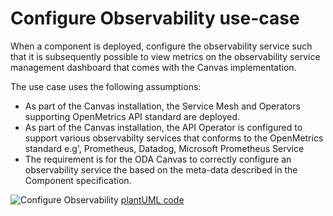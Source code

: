 # Configure Observability use-case
When a component is deployed, configure the observability service such that it is subsequently possible to view metrics on the observability service management dashboard that comes with the Canvas implementation. 

The use case uses the following assumptions:

* As part of the Canvas installation, the Service Mesh and Operators supporting OpenMetrics API standard are deployed. 
* As part of the Canvas installation, the API Operator is configured to support various observabilty services that conforms to the OpenMetrics standard e.g', Prometheus, Datadog, Microsoft Prometheus Service
* The requirement is for the ODA Canvas to correctly configure an observability service the based on the meta-data described in the Component specification. 

![Configure Observability](http://www.plantuml.com/plantuml/proxy?cache=no&src=https://raw.githubusercontent.com/tmforum-oda/oda-canvas/master/usecase-library/pumlFiles/configure-observability.puml)
[plantUML code](pumlFiles/configure-observability.puml)